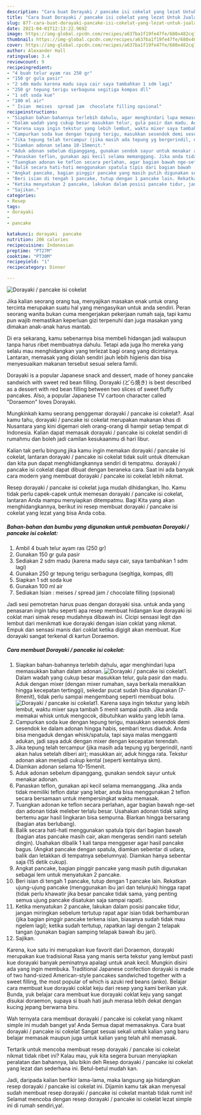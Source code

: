 ```yaml
---
description: "Cara buat Dorayaki / pancake isi cokelat yang lezat Untuk Jualan"
title: "Cara buat Dorayaki / pancake isi cokelat yang lezat Untuk Jualan"
slug: 877-cara-buat-dorayaki-pancake-isi-cokelat-yang-lezat-untuk-jualan
date: 2021-04-01T12:13:22.969Z
image: https://img-global.cpcdn.com/recipes/a637ba1f19fe47fe/680x482cq70/dorayaki-pancake-isi-cokelat-foto-resep-utama.jpg
thumbnail: https://img-global.cpcdn.com/recipes/a637ba1f19fe47fe/680x482cq70/dorayaki-pancake-isi-cokelat-foto-resep-utama.jpg
cover: https://img-global.cpcdn.com/recipes/a637ba1f19fe47fe/680x482cq70/dorayaki-pancake-isi-cokelat-foto-resep-utama.jpg
author: Alexander Hall
ratingvalue: 3.4
reviewcount: 9
recipeingredient:
- "4 buah telur ayam ras 250 gr"
- "150 gr gula pasir"
- "2 sdm madu karena madu saya cair saya tambahkan 1 sdm lagi"
- "250 gr tepung terigu serbaguna segitiga kompas dll"
- "1 sdt soda kue"
- "100 ml air"
- " Isian  meises  spread jam  chocolate filling opsional"
recipeinstructions:
- "Siapkan bahan-bahannya terlebih dahulu, agar menghindari lupa memasukkan bahan dalam adonan."
- "Dalam wadah yang cukup besar masukkan telur, gula pasir dan madu. Aduk dengan mixer (dengan mixer rumahan, saya berkala menaikkan hingga kecepatan tertinggi), sekedar pucat sudah bisa digunakan (7-8menit), tidak perlu sampai mengembang seperti membuat bolu."
- "Karena saya ingin tekstur yang lebih lembut, waktu mixer saya tambah 5 menit sampai putih. Jika anda memakai whisk untuk mengocok, dibutuhkan waktu yang lebih lama."
- "Campurkan soda kue dengan tepung terigu, masukkan sesendok demi sesendok ke dalam adonan hingga habis, sembari terus diaduk. Anda bisa mengaduk dengan whisk/spatula, tapi saya malas mengganti adukan, jadi saya aduk dengan mixer dengan kecepatan terendah."
- "Jika tepung telah tercampur (jika masih ada tepung yg bergerindil, nanti akan halus setelah diberi air); masukkan air, aduk hingga rata. Tekstur adonan akan menjadi cukup kental (seperti kentalnya skm)."
- "Diamkan adonan selama 10-15menit."
- "Aduk adonan sebelum dipanggang, gunakan sendok sayur untuk menakar adonan."
- "Panaskan teflon, gunakan api kecil selama memanggang. Jika anda tidak memiliki teflon datar yang lebar, anda bisa menggunakan 2 teflon secara bersamaan untuk mempersingkat waktu memasak."
- "Tuangkan adonan ke teflon secara perlahan, agar bagian bawah nge-set dan adonan tidak meleber terlalu besar. Usahakan adonan tidak saling bertemu agar hasil lingkaran bisa sempurna. Biarkan hingga bersarang (bagian atas berlubang)."
- "Balik secara hati-hati menggunakan spatula tipis dari bagian bawah (bagian atas pancake masih cair, akan mengeras sendiri nanti setelah dingin). Usahakan dibalik 1 kali tanpa menggeser agar hasil pancake bagus. (Angkat pancake dengan spatula, diamkan sebentar di udara, balik dan letakkan di tempatnya sebelumnya). Diamkan hanya sebentar saja (15 detik cukup)."
- "Angkat pancake, bagian pinggir pancake yang masih putih digunakan sebagai lem untuk menyatukan 2 pancake."
- "Beri isian di tengah 1 pancake, tutup dengan 1 pancake lain. Rekatkan ujung-ujung pancake (menggunakan ibu jari dan telunjuk) hingga rapat (tidak perlu khawatir jika besar pancake tidak sama, yang penting semua ujung pancake disatukan saja sampai rapat)."
- "Ketika menyatukan 2 pancake, lakukan dalam posisi pancake tidur, jangan miringkan sebelum tertutup rapat agar isian tidak berhamburan (jika bagian pinggir pancake terkena isian, biasanya sudah tidak mau ngelem lagi); ketika sudah tertutup, rapatkan lagi dengan 2 telapak tangan (gunakan bagian samping telapak bawah ibu jari)."
- "Sajikan."
categories:
- Resep
tags:
- dorayaki
- 
- pancake

katakunci: dorayaki  pancake 
nutrition: 206 calories
recipecuisine: Indonesian
preptime: "PT27M"
cooktime: "PT30M"
recipeyield: "1"
recipecategory: Dinner

---
```



![Dorayaki / pancake isi cokelat](https://img-global.cpcdn.com/recipes/a637ba1f19fe47fe/680x482cq70/dorayaki-pancake-isi-cokelat-foto-resep-utama.jpg)

Jika kalian seorang orang tua, menyajikan masakan enak untuk orang tercinta merupakan suatu hal yang mengasyikan untuk anda sendiri. Peran seorang  wanita bukan cuma mengerjakan pekerjaan rumah saja, tapi kamu pun wajib memastikan keperluan gizi terpenuhi dan juga masakan yang dimakan anak-anak harus mantab.

Di era  sekarang, kamu sebenarnya bisa membeli hidangan jadi walaupun tanpa harus ribet membuatnya dahulu. Tetapi ada juga lho mereka yang selalu mau menghidangkan yang terlezat bagi orang yang dicintainya. Lantaran, memasak yang diolah sendiri jauh lebih higienis dan bisa menyesuaikan makanan tersebut sesuai selera famili. 

Dorayaki is a popular Japanese snack and dessert, made of honey pancake sandwich with sweet red bean filling. Dorayaki (どら焼き) is best described as a dessert with red bean filling between two slices of sweet fluffy pancakes. Also, a popular Japanese TV cartoon character called &#34;Doraemon&#34; loves Dorayaki.

Mungkinkah kamu seorang penggemar dorayaki / pancake isi cokelat?. Asal kamu tahu, dorayaki / pancake isi cokelat merupakan makanan khas di Nusantara yang kini digemari oleh orang-orang di hampir setiap tempat di Indonesia. Kalian dapat memasak dorayaki / pancake isi cokelat sendiri di rumahmu dan boleh jadi camilan kesukaanmu di hari libur.

Kalian tak perlu bingung jika kamu ingin memakan dorayaki / pancake isi cokelat, lantaran dorayaki / pancake isi cokelat tidak sulit untuk ditemukan dan kita pun dapat menghidangkannya sendiri di tempatmu. dorayaki / pancake isi cokelat dapat dibuat dengan beraneka cara. Saat ini ada banyak cara modern yang membuat dorayaki / pancake isi cokelat lebih nikmat.

Resep dorayaki / pancake isi cokelat juga mudah dihidangkan, lho. Kamu tidak perlu capek-capek untuk memesan dorayaki / pancake isi cokelat, lantaran Anda mampu menyiapkan ditempatmu. Bagi Kita yang akan menghidangkannya, berikut ini resep membuat dorayaki / pancake isi cokelat yang lezat yang bisa Anda coba.

<!--inarticleads1-->

##### Bahan-bahan dan bumbu yang digunakan untuk pembuatan Dorayaki / pancake isi cokelat:

1. Ambil 4 buah telur ayam ras (250 gr)
1. Gunakan 150 gr gula pasir
1. Sediakan 2 sdm madu (karena madu saya cair, saya tambahkan 1 sdm lagi)
1. Gunakan 250 gr tepung terigu serbaguna (segitiga, kompas, dll)
1. Siapkan 1 sdt soda kue
1. Gunakan 100 ml air
1. Sediakan  Isian : meises / spread jam / chocolate filling (opsional)


Jadi sesi pemotretan harus puas dengan dorayaki sisa. untuk anda yang penasaran ingin tahu seperti apa resep membuat hidangan kue dorayaki isi coklat mari simak resep mudahnya dibawah ini. Cicipi sensasi legit dan lembut dari menikmati kue dorayaki dengan isian coklat yang nikmat. Empuk dan sensasi manis dari coklat ketika digigit akan membuat. Kue dorayaki sangat terkenal di kartun Doraemon. 

<!--inarticleads2-->

##### Cara membuat Dorayaki / pancake isi cokelat:

1. Siapkan bahan-bahannya terlebih dahulu, agar menghindari lupa memasukkan bahan dalam adonan.
<img src="https://img-global.cpcdn.com/steps/54ce93b105d1cc0b/160x128cq70/dorayaki-pancake-isi-cokelat-langkah-memasak-1-foto.jpg" alt="Dorayaki / pancake isi cokelat">1. Dalam wadah yang cukup besar masukkan telur, gula pasir dan madu. Aduk dengan mixer (dengan mixer rumahan, saya berkala menaikkan hingga kecepatan tertinggi), sekedar pucat sudah bisa digunakan (7-8menit), tidak perlu sampai mengembang seperti membuat bolu.
<img src="https://img-global.cpcdn.com/steps/768a156e77c22ee7/160x128cq70/dorayaki-pancake-isi-cokelat-langkah-memasak-2-foto.jpg" alt="Dorayaki / pancake isi cokelat">1. Karena saya ingin tekstur yang lebih lembut, waktu mixer saya tambah 5 menit sampai putih. Jika anda memakai whisk untuk mengocok, dibutuhkan waktu yang lebih lama.
1. Campurkan soda kue dengan tepung terigu, masukkan sesendok demi sesendok ke dalam adonan hingga habis, sembari terus diaduk. Anda bisa mengaduk dengan whisk/spatula, tapi saya malas mengganti adukan, jadi saya aduk dengan mixer dengan kecepatan terendah.
1. Jika tepung telah tercampur (jika masih ada tepung yg bergerindil, nanti akan halus setelah diberi air); masukkan air, aduk hingga rata. Tekstur adonan akan menjadi cukup kental (seperti kentalnya skm).
1. Diamkan adonan selama 10-15menit.
1. Aduk adonan sebelum dipanggang, gunakan sendok sayur untuk menakar adonan.
1. Panaskan teflon, gunakan api kecil selama memanggang. Jika anda tidak memiliki teflon datar yang lebar, anda bisa menggunakan 2 teflon secara bersamaan untuk mempersingkat waktu memasak.
1. Tuangkan adonan ke teflon secara perlahan, agar bagian bawah nge-set dan adonan tidak meleber terlalu besar. Usahakan adonan tidak saling bertemu agar hasil lingkaran bisa sempurna. Biarkan hingga bersarang (bagian atas berlubang).
1. Balik secara hati-hati menggunakan spatula tipis dari bagian bawah (bagian atas pancake masih cair, akan mengeras sendiri nanti setelah dingin). Usahakan dibalik 1 kali tanpa menggeser agar hasil pancake bagus. (Angkat pancake dengan spatula, diamkan sebentar di udara, balik dan letakkan di tempatnya sebelumnya). Diamkan hanya sebentar saja (15 detik cukup).
1. Angkat pancake, bagian pinggir pancake yang masih putih digunakan sebagai lem untuk menyatukan 2 pancake.
1. Beri isian di tengah 1 pancake, tutup dengan 1 pancake lain. Rekatkan ujung-ujung pancake (menggunakan ibu jari dan telunjuk) hingga rapat (tidak perlu khawatir jika besar pancake tidak sama, yang penting semua ujung pancake disatukan saja sampai rapat).
1. Ketika menyatukan 2 pancake, lakukan dalam posisi pancake tidur, jangan miringkan sebelum tertutup rapat agar isian tidak berhamburan (jika bagian pinggir pancake terkena isian, biasanya sudah tidak mau ngelem lagi); ketika sudah tertutup, rapatkan lagi dengan 2 telapak tangan (gunakan bagian samping telapak bawah ibu jari).
1. Sajikan.


Karena, kue satu ini merupakan kue favorit dari Doraemon, dorayaki merupakan kue tradisional Rasa yang manis serta tekstur yang lembut pasti kue dorayaki banyak peminatnya apalagi untuk anak kecil. Mungkin disini ada yang ingin membuka. Traditional Japanese confection dorayaki is made of two hand-sized American-style pancakes sandwiched together with a sweet filling, the most popular of which is azuki red beans (anko). Belajar cara membuat kue dorayaki coklat keju dari resep yang kami berikan yuk. Bunda, yuk belajar cara membuat kue dorayaki coklat keju yang sangat disukai doraemon, supaya si buah hati jauh merasa lebih dekat dengan kucing jepang berwarna biru. 

Wah ternyata cara membuat dorayaki / pancake isi cokelat yang nikamt simple ini mudah banget ya! Anda Semua dapat memasaknya. Cara buat dorayaki / pancake isi cokelat Sangat sesuai sekali untuk kalian yang baru belajar memasak maupun juga untuk kalian yang telah ahli memasak.

Tertarik untuk mencoba membuat resep dorayaki / pancake isi cokelat nikmat tidak ribet ini? Kalau mau, yuk kita segera buruan menyiapkan peralatan dan bahannya, lalu bikin deh Resep dorayaki / pancake isi cokelat yang lezat dan sederhana ini. Betul-betul mudah kan. 

Jadi, daripada kalian berfikir lama-lama, maka langsung aja hidangkan resep dorayaki / pancake isi cokelat ini. Dijamin kamu tak akan menyesal sudah membuat resep dorayaki / pancake isi cokelat mantab tidak rumit ini! Selamat mencoba dengan resep dorayaki / pancake isi cokelat lezat simple ini di rumah sendiri,ya!.

